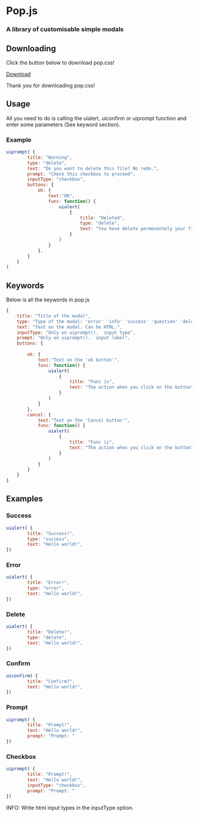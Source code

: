 # Pop.js
### A library of customisable simple modals


## Downloading
Click the button below to download pop.css!

[Download](jsmodals.zip)

Thank you for downloading pop.css!

## Usage
All you need to do is calling the uialert, uiconfirm or uiprompt function and enter some parameters (See keyword section).

### Example
```javascript
uiprompt( {
        title: "Warning",
        type: "delete",
        text: "Do you want to delete this file? No redo.",
        prompt: "Check this checkbox to proceed",
        inputType: "checkbox",
        buttons: {
            ok: {
                text:"OK",
                func: function() {
                    uialert(
                        {
                            title: "Deleted",
                            type: "delete",
                            text: "You heve delete permenantely your file.",
                        }
                    )
                }
            },
        }
    }
)
```


## Keywords

Below is all the keywords in pop.js

```javascript
{
    title: "Title of the modal",
    type: "Type of the modal: 'error' 'info' 'success' 'question' 'delete'",
    text: "Text on the modal. Can be HTML.",
    inputType: "Only on uiprompt().  input type",
    prompt: "Only on uiprompt().  input label",
    buttons: {
    
        ok: {
            text:"Text on the 'ok button'",
            func: function() {
                uialert(
                    {
                        title: "Func is",
                        text: "The action when you click on the button"
                    }
                )
            }
        },
        cancel: {
            text:"Text on the 'Cancel button'",
            func: function() {
                uialert(
                    {
                        title: "Func is",
                        text: "The action when you click on the button"
                    }
                )
            }
        }
    }
}
```
## Examples

### Success
```javascript
uialert( {
        title: "Success!",
        type: "success",
        text: "Hello world!",
})
```

### Error
```javascript
uialert( {
        title: "Error!",
        type: "error",
        text: "Hello world!",
})
```

### Delete
```javascript
uialert( {
        title: "Delete!",
        type: "delete",
        text: "Hello world!",
})
```

### Confirm
```javascript
uiconfirm( {
        title: "Confirm?",
        text: "Hello world!",
})
```

### Prompt
```javascript
uiprompt( {
        title: "Prompt!",
        text: "Hello world!",
        prompt: "Prompt: "
})
```

### Checkbox
```javascript
uiprompt( {
        title: "Prompt!",
        text: "Hello world!",
        inputType: "checkbox",
        prompt: "Prompt: "
})
```
INFO: Write html input types in the inputType option.

